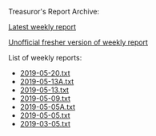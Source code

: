 Treasuror's Report Archive:

[Latest weekly report](weekly/2019-05-13A.txt)

[Unofficial fresher version of weekly report](weekly/fresh.txt)

List of weekly reports:

* [2019-05-20.txt](weekly/2019-05-20.txt)
* [2019-05-13A.txt](weekly/2019-05-13A.txt)
* [2019-05-13.txt](weekly/2019-05-13.txt)
* [2019-05-09.txt](weekly/2019-05-09.txt)
* [2019-05-05A.txt](weekly/2019-05-05A.txt)
* [2019-05-05.txt](weekly/2019-05-05.txt)
* [2019-03-05.txt](weekly/2019-03-05.txt)
